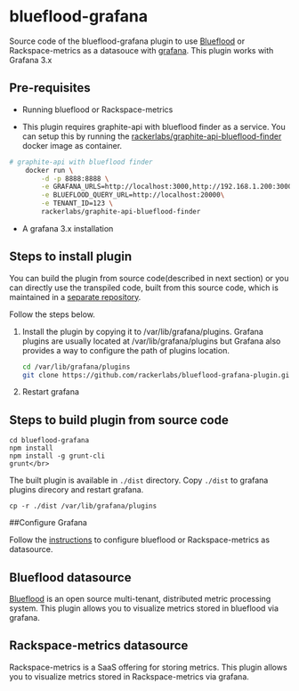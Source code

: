 # blueflood-grafana

Source code of the blueflood-grafana plugin to use [Blueflood](https://github.com/rackerlabs/blueflood) or 
Rackspace-metrics as a datasouce with [grafana](http://grafana.org/). This plugin works with Grafana 3.x


## Pre-requisites

* Running blueflood or Rackspace-metrics

* This plugin requires graphite-api with blueflood finder as a service. You can setup this by running the 
[rackerlabs/graphite-api-blueflood-finder](https://hub.docker.com/r/rackerlabs/graphite-api-blueflood-finder/) docker image as container.   

```sh
# graphite-api with blueflood finder
    docker run \
        -d -p 8888:8888 \
        -e GRAFANA_URLS=http://localhost:3000,http://192.168.1.200:3000 \
        -e BLUEFLOOD_QUERY_URL=http://localhost:20000\
        -e TENANT_ID=123 \
        rackerlabs/graphite-api-blueflood-finder
```  

* A grafana 3.x installation 


## Steps to install plugin 

You can build the plugin from source code(described in next section) or you can directly use the transpiled code, 
built from this source code, which is maintained in a [separate repository](https://github.com/rackerlabs/blueflood-grafana-plugin).  

Follow the steps below.

1. Install the plugin by copying it to /var/lib/grafana/plugins. Grafana plugins are usually located at /var/lib/grafana/plugins 
but Grafana also provides a way to configure the path of plugins location.

    ```sh
    cd /var/lib/grafana/plugins
    git clone https://github.com/rackerlabs/blueflood-grafana-plugin.git
    ```

2. Restart grafana


## Steps to build plugin from source code

```
cd blueflood-grafana
npm install
npm install -g grunt-cli
grunt</br>
```

The built plugin is available in `./dist` directory. Copy `./dist` to grafana plugins direcory and restart grafana. 
 
```
cp -r ./dist /var/lib/grafana/plugins
```

##Configure Grafana

Follow the [instructions](https://github.com/rackerlabs/blueflood-grafana/wiki/Getting-started) to configure 
blueflood or Rackspace-metrics as datasource.

## Blueflood datasource

[Blueflood](https://github.com/rackerlabs/blueflood) is an open source multi-tenant, distributed metric processing 
system. This plugin allows you to visualize metrics stored in blueflood via grafana. 

## Rackspace-metrics datasource

Rackspace-metrics is a SaaS offering for storing metrics. This plugin allows you to visualize metrics stored in 
Rackspace-metrics via grafana.   

